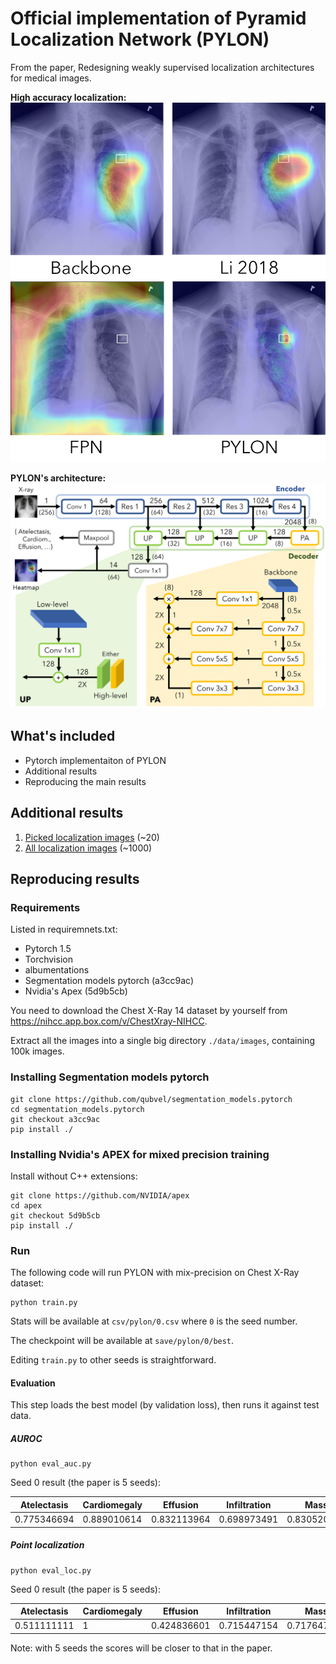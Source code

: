 # Official implementation of Pyramid Localization Network (PYLON)

From the paper, Redesigning weakly supervised localization architectures for medical images.

**High accuracy localization:**
![high accuracy localization](figs/example4_paper.jpg)

**PYLON's architecture:**
![PYLON architecture](figs/figure_pylonv2.png)

## What's included

- Pytorch implementaiton of PYLON
- Additional results
- Reproducing the main results

## Additional results

1. [Picked localization images](figs/picked) (~20)
2. [All localization images](figs/all) (~1000)

## Reproducing results

### Requirements

Listed in requiremnets.txt:

- Pytorch 1.5
- Torchvision
- albumentations
- Segmentation models pytorch (a3cc9ac) 
- Nvidia's Apex (5d9b5cb)

You need to download the Chest X-Ray 14 dataset by yourself from https://nihcc.app.box.com/v/ChestXray-NIHCC.

Extract all the images into a single big directory `./data/images`, containing 100k images.

### Installing Segmentation models pytorch

```
git clone https://github.com/qubvel/segmentation_models.pytorch
cd segmentation_models.pytorch
git checkout a3cc9ac
pip install ./
```

### Installing Nvidia's APEX for mixed precision training

Install without C++ extensions: 

```
git clone https://github.com/NVIDIA/apex
cd apex
git checkout 5d9b5cb
pip install ./
```

### Run

The following code will run PYLON with mix-precision on Chest X-Ray dataset:

```
python train.py
```

Stats will be available at `csv/pylon/0.csv` where `0` is the seed number. 

The checkpoint will be available at `save/pylon/0/best`.

Editing `train.py` to other seeds is straightforward. 

#### Evaluation

This step loads the best model (by validation loss), then runs it against test data.

##### AUROC

```
python eval_auc.py
```

Seed 0 result (the paper is 5 seeds):

| Atelectasis | Cardiomegaly | Effusion    | Infiltration | Mass        | Nodule      | Pneumonia   | Pneumothorax | Consolidation | Edema       | Emphysema   | Fibrosis   | Pleural_Thickening | Hernia      | micro       | macro       |
|-------------|--------------|-------------|--------------|-------------|-------------|-------------|--------------|---------------|-------------|-------------|------------|--------------------|-------------|-------------|-------------|
| 0.775346694 | 0.889010614  | 0.832113964 | 0.698973491  | 0.830520259 | 0.770125505 | 0.732714384 | 0.874371667  | 0.753967082   | 0.846177885 | 0.930146985 | 0.82124598 | 0.783688504        | 0.898773395 | 0.793113828 | 0.816941172 |

##### Point localization

```
python eval_loc.py
```

Seed 0 result (the paper is 5 seeds):

| Atelectasis | Cardiomegaly | Effusion    | Infiltration | Mass        | Nodule      | Pneumonia   | Pneumothorax | micro       |
|-------------|--------------|-------------|--------------|-------------|-------------|-------------|--------------|-------------|
| 0.511111111 | 1            | 0.424836601 | 0.715447154  | 0.717647059 | 0.455696203 | 0.733333333 | 0.193877551  | 0.604674797 |

Note: with 5 seeds the scores will be closer to that in the paper.